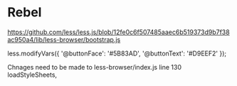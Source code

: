 
# Rebel

https://github.com/less/less.js/blob/12fe0c6f507485aaec6b519373d9b7f38ac950a4/lib/less-browser/bootstrap.js

less.modifyVars({
  '@buttonFace': '#5B83AD',
  '@buttonText': '#D9EEF2'
});

Chnages need to be made to less-browser/index.js line 130 
loadStyleSheets,